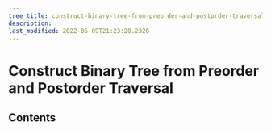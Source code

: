 ```yaml
---
tree_title: construct-binary-tree-from-preorder-and-postorder-traversal
description: 
last_modified: 2022-06-09T21:23:28.2328
---
```


# Construct Binary Tree from Preorder and Postorder Traversal

## Contents
